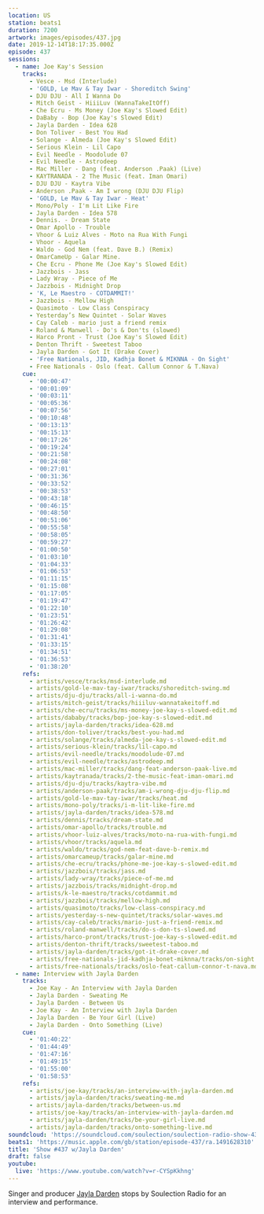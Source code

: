 ```yaml
---
location: US
station: beats1
duration: 7200
artwork: images/episodes/437.jpg
date: 2019-12-14T18:17:35.000Z
episode: 437
sessions:
  - name: Joe Kay's Session
    tracks:
      - Vesce - Msd (Interlude)
      - 'GOLD, Le Mav & Tay Iwar - Shoreditch Swing'
      - DJU DJU - All I Wanna Do
      - Mitch Geist - HiiiLuv (WannaTakeItOff)
      - Che Ecru - Ms Money (Joe Kay's Slowed Edit)
      - DaBaby - Bop (Joe Kay's Slowed Edit)
      - Jayla Darden - Idea 628
      - Don Toliver - Best You Had
      - Solange - Almeda (Joe Kay's Slowed Edit)
      - Serious Klein - Lil Capo
      - Evil Needle - Moodolude 07
      - Evil Needle - Astrodeep
      - Mac Miller - Dang (feat. Anderson .Paak) (Live)
      - KAYTRANADA - 2 The Music (feat. Iman Omari)
      - DJU DJU - Kaytra Vibe
      - Anderson .Paak - Am I wrong (DJU DJU Flip)
      - 'GOLD, Le Mav & Tay Iwar - Heat'
      - Mono/Poly - I'm Lit Like Fire
      - Jayla Darden - Idea 578
      - Dennis. - Dream State
      - Omar Apollo - Trouble
      - Vhoor & Luiz Alves - Moto na Rua With Fungi
      - Vhoor - Aquela
      - Waldo - God Nem (feat. Dave B.) (Remix)
      - OmarCameUp - Galar Mine.
      - Che Ecru - Phone Me (Joe Kay's Slowed Edit)
      - Jazzbois - Jass
      - Lady Wray - Piece of Me
      - Jazzbois - Midnight Drop
      - 'K, Le Maestro - COTDAMMIT!'
      - Jazzbois - Mellow High
      - Quasimoto - Low Class Conspiracy
      - Yesterday’s New Quintet - Solar Waves
      - Cay Caleb - mario just a friend remix
      - Roland & Manwell - Do's & Don'ts (slowed)
      - Harco Pront - Trust (Joe Kay's Slowed Edit)
      - Denton Thrift - Sweetest Taboo
      - Jayla Darden - Got It (Drake Cover)
      - 'Free Nationals, JID, Kadhja Bonet & MIKNNA - On Sight'
      - Free Nationals - Oslo (feat. Callum Connor & T.Nava)
    cue:
      - '00:00:47'
      - '00:01:09'
      - '00:03:11'
      - '00:05:36'
      - '00:07:56'
      - '00:10:48'
      - '00:13:13'
      - '00:15:13'
      - '00:17:26'
      - '00:19:24'
      - '00:21:58'
      - '00:24:08'
      - '00:27:01'
      - '00:31:36'
      - '00:33:52'
      - '00:38:53'
      - '00:43:18'
      - '00:46:15'
      - '00:48:50'
      - '00:51:06'
      - '00:55:58'
      - '00:58:05'
      - '00:59:27'
      - '01:00:50'
      - '01:03:10'
      - '01:04:33'
      - '01:06:53'
      - '01:11:15'
      - '01:15:08'
      - '01:17:05'
      - '01:19:47'
      - '01:22:10'
      - '01:23:51'
      - '01:26:42'
      - '01:29:08'
      - '01:31:41'
      - '01:33:15'
      - '01:34:51'
      - '01:36:53'
      - '01:38:20'
    refs:
      - artists/vesce/tracks/msd-interlude.md
      - artists/gold-le-mav-tay-iwar/tracks/shoreditch-swing.md
      - artists/dju-dju/tracks/all-i-wanna-do.md
      - artists/mitch-geist/tracks/hiiiluv-wannatakeitoff.md
      - artists/che-ecru/tracks/ms-money-joe-kay-s-slowed-edit.md
      - artists/dababy/tracks/bop-joe-kay-s-slowed-edit.md
      - artists/jayla-darden/tracks/idea-628.md
      - artists/don-toliver/tracks/best-you-had.md
      - artists/solange/tracks/almeda-joe-kay-s-slowed-edit.md
      - artists/serious-klein/tracks/lil-capo.md
      - artists/evil-needle/tracks/moodolude-07.md
      - artists/evil-needle/tracks/astrodeep.md
      - artists/mac-miller/tracks/dang-feat-anderson-paak-live.md
      - artists/kaytranada/tracks/2-the-music-feat-iman-omari.md
      - artists/dju-dju/tracks/kaytra-vibe.md
      - artists/anderson-paak/tracks/am-i-wrong-dju-dju-flip.md
      - artists/gold-le-mav-tay-iwar/tracks/heat.md
      - artists/mono-poly/tracks/i-m-lit-like-fire.md
      - artists/jayla-darden/tracks/idea-578.md
      - artists/dennis/tracks/dream-state.md
      - artists/omar-apollo/tracks/trouble.md
      - artists/vhoor-luiz-alves/tracks/moto-na-rua-with-fungi.md
      - artists/vhoor/tracks/aquela.md
      - artists/waldo/tracks/god-nem-feat-dave-b-remix.md
      - artists/omarcameup/tracks/galar-mine.md
      - artists/che-ecru/tracks/phone-me-joe-kay-s-slowed-edit.md
      - artists/jazzbois/tracks/jass.md
      - artists/lady-wray/tracks/piece-of-me.md
      - artists/jazzbois/tracks/midnight-drop.md
      - artists/k-le-maestro/tracks/cotdammit.md
      - artists/jazzbois/tracks/mellow-high.md
      - artists/quasimoto/tracks/low-class-conspiracy.md
      - artists/yesterday-s-new-quintet/tracks/solar-waves.md
      - artists/cay-caleb/tracks/mario-just-a-friend-remix.md
      - artists/roland-manwell/tracks/do-s-don-ts-slowed.md
      - artists/harco-pront/tracks/trust-joe-kay-s-slowed-edit.md
      - artists/denton-thrift/tracks/sweetest-taboo.md
      - artists/jayla-darden/tracks/got-it-drake-cover.md
      - artists/free-nationals-jid-kadhja-bonet-miknna/tracks/on-sight.md
      - artists/free-nationals/tracks/oslo-feat-callum-connor-t-nava.md
  - name: Interview with Jayla Darden
    tracks:
      - Joe Kay - An Interview with Jayla Darden
      - Jayla Darden - Sweating Me
      - Jayla Darden - Between Us
      - Joe Kay - An Interview with Jayla Darden
      - Jayla Darden - Be Your Girl (Live)
      - Jayla Darden - Onto Something (Live)
    cue:
      - '01:40:22'
      - '01:44:49'
      - '01:47:16'
      - '01:49:15'
      - '01:55:00'
      - '01:58:53'
    refs:
      - artists/joe-kay/tracks/an-interview-with-jayla-darden.md
      - artists/jayla-darden/tracks/sweating-me.md
      - artists/jayla-darden/tracks/between-us.md
      - artists/joe-kay/tracks/an-interview-with-jayla-darden.md
      - artists/jayla-darden/tracks/be-your-girl-live.md
      - artists/jayla-darden/tracks/onto-something-live.md
soundcloud: 'https://soundcloud.com/soulection/soulection-radio-show-437-ft-jayla-darden'
beats1: 'https://music.apple.com/gb/station/episode-437/ra.1491628310'
title: 'Show #437 w/Jayla Darden'
draft: false
youtube:
  live: 'https://www.youtube.com/watch?v=r-CYSpKkhng'
---
```

Singer and producer [Jayla Darden](/artists/jayla-darden/) stops by Soulection Radio for an interview and performance. 

 <!--more-->
